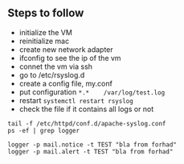 ## Steps to follow
- initialize the VM
- reinitialize mac
- create new network adapter
- ifconfig to see the ip of the vm
- connet the vm via ssh
- go to /etc/rsyslog.d
- create a config file, my.conf
- put configuration `*.*	/var/log/test.log`
- restart `systemctl restart rsyslog`
- check the file if it contains all logs or not


```
tail -f /etc/httpd/conf.d/apache-syslog.conf
ps -ef | grep logger

logger -p mail.notice -t TEST "bla from forhad"
logger -p mail.alert -t TEST "bla from forhad"


```
